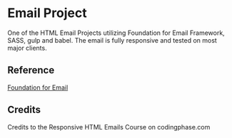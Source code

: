# Email Project

One of the HTML Email Projects utilizing Foundation for Email Framework, SASS, gulp and babel. The email is fully responsive and tested on most major clients. 

## Reference
[Foundation for Email](https://foundation.zurb.com/emails.html)


## Credits
Credits to  the Responsive HTML Emails Course on codingphase.com
